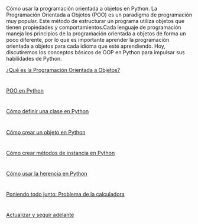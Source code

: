 
Cómo usar la programación orientada a objetos en Python.
La Programación Orientada a Objetos (POO) es un paradigma de programación muy popular. Este método de estructurar un programa utiliza objetos que tienen propiedades y comportamientos.Cada lenguaje de programación maneja los principios de la programación orientada a objetos de forma un poco diferente, por lo que es importante aprender la programación orientada a objetos para cada idioma que esté aprendiendo. Hoy, discutiremos los conceptos básicos de OOP en Python para impulsar sus habilidades de Python.

[¿Qué es la Programación Orientada a Objetos?](https://www.educative.io/blog/how-to-use-oop-in-python#what)
#
[POO en Python](https://www.educative.io/blog/how-to-use-oop-in-python#oop-python)
#
[Cómo definir una clase en Python ](https://www.educative.io/blog/how-to-use-oop-in-python#class)
#
[Cómo crear un objeto en Python](https://www.educative.io/blog/how-to-use-oop-in-python#object)
#
[Cómo crear métodos de instancia en Python](https://www.educative.io/blog/how-to-use-oop-in-python#method)
#
[Cómo usar la herencia en Python](https://www.educative.io/blog/how-to-use-oop-in-python#inheritance)
#
[Poniendo todo junto: Problema de la calculadora](https://www.educative.io/blog/how-to-use-oop-in-python#calculator)
#
[Actualizar y seguir adelante](https://www.educative.io/blog/how-to-use-oop-in-python#conclusion)

